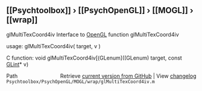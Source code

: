 ## [[Psychtoolbox]] &#8250; [[PsychOpenGL]] &#8250; [[MOGL]] &#8250; [[wrap]]

glMultiTexCoord4iv  Interface to [OpenGL](OpenGL) function glMultiTexCoord4iv  
  
usage:  glMultiTexCoord4iv( target, v )  
  
C function:  void glMultiTexCoord4iv[(GLenum]((GLenum) target, const [GLint](GLint)\* v)  




<div class="code_header" style="text-align:right;">
  <span style="float:left;">Path&nbsp;&nbsp;</span> <span class="counter">Retrieve <a href=
  "https://raw.github.com/Psychtoolbox-3/Psychtoolbox-3/beta/Psychtoolbox/PsychOpenGL/MOGL/wrap/glMultiTexCoord4iv.m">current version from GitHub</a> | View <a href=
  "https://github.com/Psychtoolbox-3/Psychtoolbox-3/commits/beta/Psychtoolbox/PsychOpenGL/MOGL/wrap/glMultiTexCoord4iv.m">changelog</a></span>
</div>
<div class="code">
  <code>Psychtoolbox/PsychOpenGL/MOGL/wrap/glMultiTexCoord4iv.m</code>
</div>


